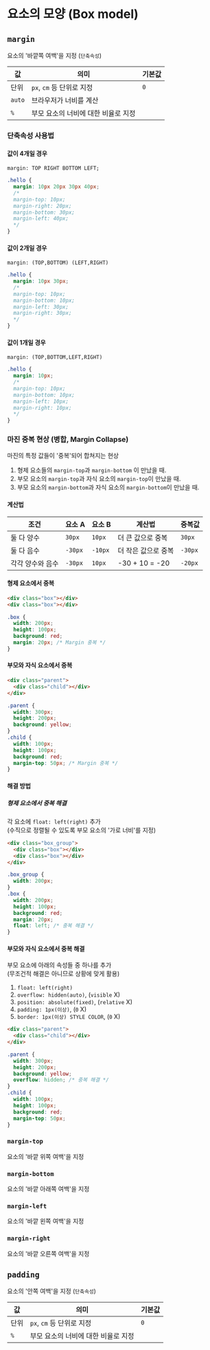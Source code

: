 # 요소의 모양 (Box model)

## `margin`

요소의 '바깥쪽 여백'을 지정 (`단축속성`)

| 값 | 의미 | 기본값 |
|---|---|---|
| 단위 | `px`, `cm` 등 단위로 지정 | `0` |
| `auto` | 브라우저가 너비를 계산 |  |
| `%` | 부모 요소의 너비에 대한 비율로 지정 |  |

### 단축속성 사용법

#### 값이 4개일 경우

```
margin: TOP RIGHT BOTTOM LEFT;
```

```css
.hello {
  margin: 10px 20px 30px 40px;
  /*
  margin-top: 10px;
  margin-right: 20px;
  margin-bottom: 30px;
  margin-left: 40px;
  */
}
```

#### 값이 2개일 경우

```
margin: (TOP,BOTTOM) (LEFT,RIGHT)
```

```css
.hello {
  margin: 10px 30px;
  /*
  margin-top: 10px;
  margin-bottom: 10px;
  margin-left: 30px;
  margin-right: 30px;
  */
}
```

#### 값이 1개일 경우

```
margin: (TOP,BOTTOM,LEFT,RIGHT)
```

```css
.hello {
  margin: 10px;
  /*
  margin-top: 10px;
  margin-bottom: 10px;
  margin-left: 10px;
  margin-right: 10px;
  */
}
```

### 마진 중복 현상 (병합, Margin Collapse)

마진의 특정 값들이 '중복'되어 합쳐지는 현상

1. 형제 요소들의 `margin-top`과 `margin-bottom` 이 만났을 때.
1. 부모 요소의 `margin-top`과 자식 요소의 `margin-top`이 만났을 때.
1. 부모 요소의 `margin-bottom`과 자식 요소의 `margin-bottom`이 만났을 때.

#### 계산법

| 조건 | 요소 A | 요소 B | 계산법 | 중복값 |
|---|---|---|---|---|
| 둘 다 양수 | `30px` | `10px` | 더 큰 값으로 중복 | `30px` |
| 둘 다 음수 | `-30px` | `-10px` | 더 작은 값으로 중복 | `-30px` |
| 각각 양수와 음수 | `-30px` | `10px` | -30 + 10 = -20 | `-20px` |

#### 형제 요소에서 중복

```html
<div class="box"></div>
<div class="box"></div>
```

```css
.box {
  width: 200px;
  height: 100px;
  background: red;
  margin: 20px; /* Margin 중복 */
}
```

#### 부모와 자식 요소에서 중복

```html
<div class="parent">
  <div class="child"></div>
</div>
```

```css
.parent {
  width: 300px;
  height: 200px;
  background: yellow;
}
.child {
  width: 100px;
  height: 100px;
  background: red;
  margin-top: 50px; /* Margin 중복 */
}
```

#### 해결 방법

##### 형제 요소에서 중복 해결

각 요소에 `float: left(right)` 추가  
(수직으로 정렬될 수 있도록 부모 요소의 '가로 너비'를 지정)

```html
<div class="box_group">
  <div class="box"></div>
  <div class="box"></div>
</div>
```

```css
.box_group {
  width: 200px;
}
.box {
  width: 200px;
  height: 100px;
  background: red;
  margin: 20px;
  float: left; /* 중복 해결 */
}
```

#### 부모와 자식 요소에서 중복 해결

부모 요소에 아래의 속성들 중 하나를 추가  
(무조건적 해결은 아니므로 상황에 맞게 활용)

1. `float: left(right)`
1. `overflow: hidden(auto)`, (`visible` X)
1. `position: absolute(fixed)`, (`relative` X)
1. `padding: 1px(이상)`, (`0` X)
1. `border: 1px(이상) STYLE COLOR`, (`0` X)

```html
<div class="parent">
  <div class="child"></div>
</div>
```

```css
.parent {
  width: 300px;
  height: 200px;
  background: yellow;
  overflow: hidden; /* 중복 해결 */
}
.child {
  width: 100px;
  height: 100px;
  background: red;
  margin-top: 50px;
}
```

### `margin-top`

요소의 '바깥 위쪽 여백'을 지정

### `margin-bottom`

요소의 '바깥 아래쪽 여백'을 지정

### `margin-left`

요소의 '바깥 왼쪽 여백'을 지정

### `margin-right`

요소의 '바깥 오른쪽 여백'을 지정

## `padding`

요소의 '안쪽 여백'을 지정 (`단축속성`)

| 값 | 의미 | 기본값 |
|---|---|---|
| 단위 | `px`, `cm` 등 단위로 지정 | `0` |
| `%` | 부모 요소의 너비에 대한 비율로 지정 |  |
